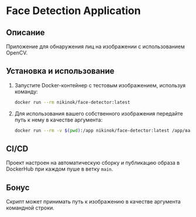 # Face Detection Application

## Описание

Приложение для обнаружения лиц на изображении с использованием OpenCV.

## Установка и использование

1. Запустите Docker-контейнер с тестовым изображением, используя команду:

    ```bash
    docker run --rm nikinok/face-detector:latest
    ```

2. Для использования вашего собственного изображения передайте путь к нему в качестве аргумента:
    ```bash
    docker run --rm -v $(pwd):/app nikinok/face-detector:latest /app/ваше_изображение.jpg
    ```

## CI/CD

Проект настроен на автоматическую сборку и публикацию образа в DockerHub при каждом пуше в ветку `main`.

## Бонус

Скрипт может принимать путь к изображению в качестве аргумента командной строки.
